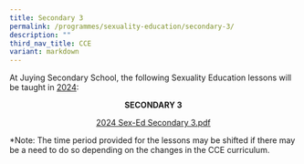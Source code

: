 ```yaml
---
title: Secondary 3
permalink: /programmes/sexuality-education/secondary-3/
description: ""
third_nav_title: CCE
variant: markdown
---
```

<p>At Juying Secondary School, the following Sexuality Education lessons will be taught in&nbsp;<u>2024</u>:<strong><br></strong></p>
<p style="text-align: center;"><strong>SECONDARY 3</strong></p>
<p style="text-align: center;"><a href="https://drive.google.com/file/d/1B94bih65x2vs9aKPr5dUxiIR9i0grbaD/view?usp=sharing">2024 Sex-Ed Secondary 3.pdf</a></p>
<p>*Note: The time period provided for the lessons may be shifted if there may be a need to do so depending on the changes in the CCE curriculum.</p>